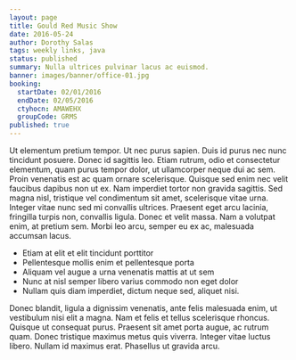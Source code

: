 ```yaml
---
layout: page
title: Gould Red Music Show
date: 2016-05-24
author: Dorothy Salas
tags: weekly links, java
status: published
summary: Nulla ultrices pulvinar lacus ac euismod.
banner: images/banner/office-01.jpg
booking:
  startDate: 02/01/2016
  endDate: 02/05/2016
  ctyhocn: AMAWEHX
  groupCode: GRMS
published: true
---
```

Ut elementum pretium tempor. Ut nec purus sapien. Duis id purus nec nunc tincidunt posuere. Donec id sagittis leo. Etiam rutrum, odio et consectetur elementum, quam purus tempor dolor, ut ullamcorper neque dui ac sem. Proin venenatis est ac quam ornare scelerisque. Quisque sed enim nec velit faucibus dapibus non ut ex. Nam imperdiet tortor non gravida sagittis. Sed magna nisl, tristique vel condimentum sit amet, scelerisque vitae urna. Integer vitae nunc sed mi convallis ultrices. Praesent eget arcu lacinia, fringilla turpis non, convallis ligula. Donec et velit massa. Nam a volutpat enim, at pretium sem. Morbi leo arcu, semper eu ex ac, malesuada accumsan lacus.

* Etiam at elit et elit tincidunt porttitor
* Pellentesque mollis enim et pellentesque porta
* Aliquam vel augue a urna venenatis mattis at ut sem
* Nunc at nisl semper libero varius commodo non eget dolor
* Nullam quis diam imperdiet, dictum neque sed, aliquet nisi.

Donec blandit, ligula a dignissim venenatis, ante felis malesuada enim, ut vestibulum nisi elit a magna. Nam et felis et tellus scelerisque rhoncus. Quisque ut consequat purus. Praesent sit amet porta augue, ac rutrum quam. Donec tristique maximus metus quis viverra. Integer vitae luctus libero. Nullam id maximus erat. Phasellus ut gravida arcu.
